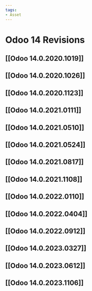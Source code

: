 ```yaml
---
tags:
- Asset
---
```

# Odoo 14 Revisions

## [[Odoo 14.0.2020.1019]]

## [[Odoo 14.0.2020.1026]]

## [[Odoo 14.0.2020.1123]]

## [[Odoo 14.0.2021.0111]]

##  [[Odoo 14.0.2021.0510]]

##  [[Odoo 14.0.2021.0524]]

##  [[Odoo 14.0.2021.0817]]

##  [[Odoo 14.0.2021.1108]]

## [[Odoo 14.0.2022.0110]]

## [[Odoo 14.0.2022.0404]]

## [[Odoo 14.0.2022.0912]]

## [[Odoo 14.0.2023.0327]]

## [[Odoo 14.0.2023.0612]]

## [[Odoo 14.0.2023.1106]]
